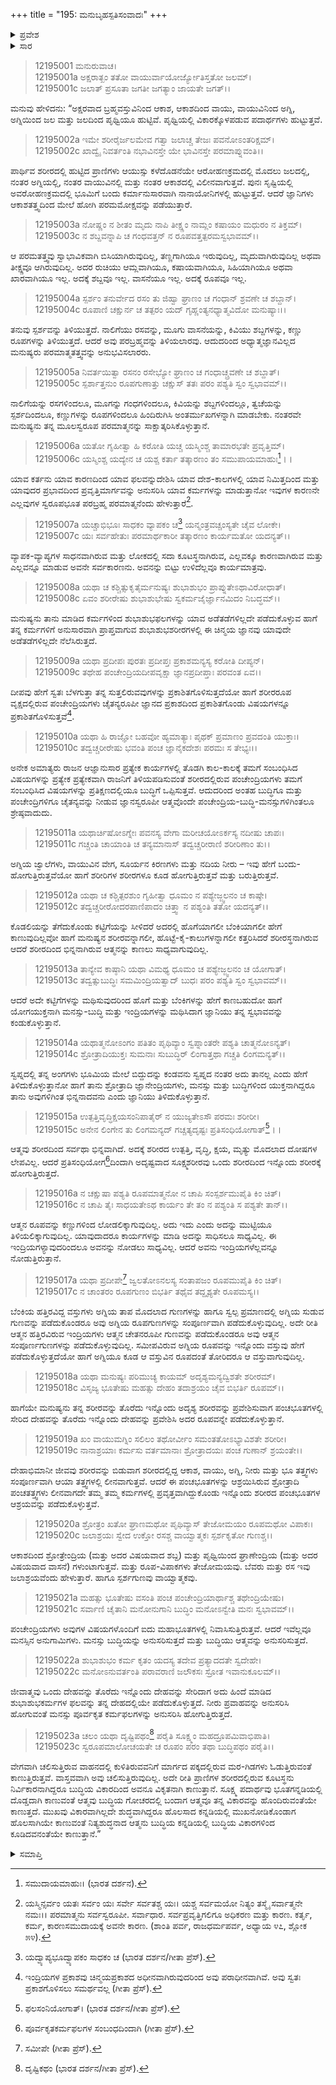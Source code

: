 +++
title = "195: ಮನುಬೃಹಸ್ಪತಿಸಂವಾದಃ"
+++

<details><summary>ಪ್ರವೇಶ</summary>


।।   ಓಂ ಓಂ ನಮೋ ನಾರಾಯಣಾಯ।।   ಶ್ರೀ ವೇದವ್ಯಾಸಾಯ ನಮಃ ।।

ಶ್ರೀ ಕೃಷ್ಣದ್ವೈಪಾಯನ ವೇದವ್ಯಾಸ ವಿರಚಿತ  

**ಶ್ರೀ ಮಹಾಭಾರತ**

**ಶಾಂತಿ ಪರ್ವ**

**ಮೋಕ್ಷಧರ್ಮ ಪರ್ವ**

**ಅಧ್ಯಾಯ 195**


</details>

<details><summary>ಸಾರ</summary>

ಆತ್ಮತತ್ತ್ವ ಮತ್ತು ಬುದ್ಧಿಯೇ ಮೊದಲಾದ ಪ್ರಾಕೃತ ಪದಾರ್ಥಗಳ ವಿವೇಚನೆ; ಆತ್ಮತತ್ತ್ವದ ಸಾಕ್ಷಾತ್ಕಾರಕ್ಕೆ ಉಪಾಯ (1-23).


</details>

> 12195001 ಮನುರುವಾಚ।  
12195001a ಅಕ್ಷರಾತ್ಖಂ ತತೋ ವಾಯುರ್ವಾಯೋರ್ಜ್ಯೋತಿಸ್ತತೋ ಜಲಮ್।  
12195001c ಜಲಾತ್ ಪ್ರಸೂತಾ ಜಗತೀ ಜಗತ್ಯಾಂ ಜಾಯತೇ ಜಗತ್।।

ಮನುವು ಹೇಳಿದನು: “ಅಕ್ಷರವಾದ ಬ್ರಹ್ಮವಸ್ತುವಿನಿಂದ ಆಕಾಶ, ಆಕಾಶದಿಂದ ವಾಯು, ವಾಯುವಿನಿಂದ ಅಗ್ನಿ, ಅಗ್ನಿಯಿಂದ ಜಲ ಮತ್ತು ಜಲದಿಂದ ಪೃಥ್ವಿಯೂ ಹುಟ್ಟಿವೆ. ಪೃಥ್ವಿಯಲ್ಲಿ ವಿಕಾರಕ್ಕೊಳಪಡುವ ಪದಾರ್ಥಗಳು ಹುಟ್ಟುತ್ತವೆ.

> 12195002a ಇಮೇ ಶರೀರೈರ್ಜಲಮೇವ ಗತ್ವಾ
       ಜಲಾಚ್ಚ ತೇಜಃ ಪವನೋಽಂತರಿಕ್ಷಮ್।  
> 12195002c ಖಾದ್ವೈ ನಿವರ್ತಂತಿ ನಭಾವಿನಸ್ತೇ
       ಯೇ ಭಾವಿನಸ್ತೇ ಪರಮಾಪ್ನುವಂತಿ।।  

ಪಾರ್ಥಿವ ಶರೀರದಲ್ಲಿ ಹುಟ್ಟಿದ ಪ್ರಾಣಿಗಳು ಆಯುಸ್ಸು ಕಳೆದೊಡನೆಯೇ ಆರೋಹಣಕ್ರಮದಲ್ಲಿ ಮೊದಲು ಜಲದಲ್ಲಿ, ನಂತರ ಅಗ್ನಿಯಲ್ಲಿ, ನಂತರ ವಾಯುವಿನಲ್ಲಿ ಮತ್ತು ನಂತರ ಆಕಾಶದಲ್ಲಿ ವಿಲೀನವಾಗುತ್ತವೆ. ಪುನಃ ಸೃಷ್ಟಿಯಲ್ಲಿ ಅವರೋಹಣಕ್ರಮದಲ್ಲಿ ಭೂಮಿಗೆ ಬಂದು ಕರ್ಮಾನುಸಾರವಾಗಿ ನಾನಾಯೋನಿಗಳಲ್ಲಿ ಹುಟ್ಟುತ್ತವೆ. ಆದರೆ ಜ್ಞಾನಿಗಳು ಆಕಾಶತತ್ತ್ವದಿಂದ ಮೇಲೆ ಹೋಗಿ ಪರಮಮೋಕ್ಷವನ್ನು ಪಡೆಯುತ್ತಾರೆ.

> 12195003a ನೋಷ್ಣಂ ನ ಶೀತಂ ಮೃದು ನಾಪಿ ತೀಕ್ಷ್ಣಂ
       ನಾಮ್ಲಂ ಕಷಾಯಂ ಮಧುರಂ ನ ತಿಕ್ತಮ್।  
> 12195003c ನ ಶಬ್ದವನ್ನಾಪಿ ಚ ಗಂಧವತ್ತನ್
       ನ ರೂಪವತ್ತತ್ಪರಮಸ್ವಭಾವಮ್।।  

ಆ ಪರಮತತ್ತ್ವವು ಸ್ವಾಭಾವಿಕವಾಗಿ ಬಿಸಿಯಾಗಿರುವುದಿಲ್ಲ, ತಣ್ಣಗಾಗಿಯೂ ಇರುವುದಿಲ್ಲ, ಮೃದುವಾಗಿರುವುದಿಲ್ಲ ಅಥವಾ ತೀಕ್ಷ್ಣವೂ ಆಗಿರುವುದಿಲ್ಲ. ಅದರ ರುಚಿಯು ಆಮ್ಲವಾಗಿಯೂ, ಕಷಾಯವಾಗಿಯೂ, ಸಿಹಿಯಾಗಿಯೂ ಅಥವಾ ಖಾರವಾಗಿಯೂ ಇಲ್ಲ. ಅದಕ್ಕೆ ಶಬ್ದವೂ ಇಲ್ಲ. ವಾಸನೆಯೂ ಇಲ್ಲ. ಅದಕ್ಕೆ ರೂಪವೂ ಇಲ್ಲ.

> 12195004a ಸ್ಪರ್ಶಂ ತನುರ್ವೇದ ರಸಂ ತು ಜಿಹ್ವಾ
       ಘ್ರಾಣಂ ಚ ಗಂಧಾನ್ ಶ್ರವಣೇ ಚ ಶಬ್ದಾನ್।  
> 12195004c ರೂಪಾಣಿ ಚಕ್ಷುರ್ನ ಚ ತತ್ಪರಂ ಯದ್
       ಗೃಹ್ಣಂತ್ಯನಧ್ಯಾತ್ಮವಿದೋ ಮನುಷ್ಯಾಃ।।  

ತನುವು ಸ್ಪರ್ಶವನ್ನು ತಿಳಿಯುತ್ತದೆ. ನಾಲಿಗೆಯು ರಸವನ್ನು, ಮೂಗು ವಾಸನೆಯನ್ನು, ಕಿವಿಯು ಶಬ್ದಗಳನ್ನು, ಕಣ್ಣು ರೂಪಗಳನ್ನು ತಿಳಿಯುತ್ತದೆ. ಆದರೆ ಅವು ಪರಬ್ರಹ್ಮವನ್ನು ತಿಳಿಯಲಾರವು. ಆದುದರಿಂದ ಅಧ್ಯಾತ್ಮಜ್ಞಾನವಿಲ್ಲದ ಮನುಷ್ಯರು ಪರಮಾತ್ಮತತ್ತ್ವವನ್ನು ಅನುಭವಿಸಲಾರರು.

> 12195005a ನಿವರ್ತಯಿತ್ವಾ ರಸನಂ ರಸೇಭ್ಯೋ
       ಘ್ರಾಣಂ ಚ ಗಂಧಾಚ್ಚ್ರವಣೇ ಚ ಶಬ್ದಾತ್।  
> 12195005c ಸ್ಪರ್ಶಾತ್ತನುಂ ರೂಪಗುಣಾತ್ತು ಚಕ್ಷುಸ್
       ತತಃ ಪರಂ ಪಶ್ಯತಿ ಸ್ವಂ ಸ್ವಭಾವಮ್।।  

ನಾಲಿಗೆಯನ್ನು ರಸಗಳಿಂದಲೂ, ಮೂಗನ್ನು ಗಂಧಗಳಿಂದಲೂ, ಕಿವಿಯನ್ನು ಶಬ್ದಗಳಿಂದಲ್ಲೂ, ತ್ವಚೆಯನ್ನು ಸ್ಪರ್ಶದಿಂದಲೂ, ಕಣ್ಣುಗಳನ್ನು ರೂಪಗಳಿಂದಲೂ ಹಿಂದಿರುಗಿಸಿ ಅಂತರ್ಮುಖಗಳನ್ನಾಗಿ ಮಾಡಬೇಕು. ನಂತರವೇ ಮನುಷ್ಯನು ತನ್ನ ಮೂಲಸ್ವರೂಪ ಪರಮಾತ್ಮನನ್ನು ಸಾಕ್ಷಾತ್ಕರಿಸಿಕೊಳ್ಳುತ್ತಾನೆ.

> 12195006a ಯತೋ ಗೃಹೀತ್ವಾ ಹಿ ಕರೋತಿ ಯಚ್ಚ
       ಯಸ್ಮಿಂಶ್ಚ ತಾಮಾರಭತೇ ಪ್ರವೃತ್ತಿಮ್।  
> 12195006c ಯಸ್ಮಿಂಶ್ಚ ಯದ್ಯೇನ ಚ ಯಶ್ಚ ಕರ್ತಾ
       ತತ್ಕಾರಣಂ ತಂ ಸಮುಪಾಯಮಾಹುಃ[^1]।।  

ಯಾವ ಕರ್ತನು ಯಾವ ಕಾರಣದಿಂದ ಯಾವ ಫಲವನ್ನುದೇಶಿಸಿ ಯಾವ ದೇಶ-ಕಾಲಗಳಲ್ಲಿ ಯಾವ ನಿಮಿತ್ತದಿಂದ ಮತ್ತು ಯಾವುದರ ಪ್ರಭಾವದಿಂದ ಪ್ರವೃತ್ತಿಮಾರ್ಗವನ್ನು ಅನುಸರಿಸಿ ಯಾವ ಕರ್ಮಗಳನ್ನು ಮಾಡುತ್ತಾನೋ ಇವುಗಳ ಕಾರಣನೇ ಎಲ್ಲವುಗಳ ಸ್ವರೂಪಭೂತ ಪರಬ್ರಹ್ಮ ಪರಮಾತ್ಮನೆಂದು ಹೇಳುತ್ತಾರೆ[^2].

> 12195007a ಯಚ್ಚಾಭಿಭೂಃ ಸಾಧಕಂ ವ್ಯಾಪಕಂ ಚ[^3]
       ಯನ್ಮಂತ್ರವಚ್ಚಂಸ್ಯತೇ ಚೈವ ಲೋಕೇ।  
> 12195007c ಯಃ ಸರ್ವಹೇತುಃ ಪರಮಾರ್ಥಕಾರೀ
       ತತ್ಕಾರಣಂ ಕಾರ್ಯಮತೋ ಯದನ್ಯತ್।।  

ವ್ಯಾಪಕ-ವ್ಯಾಪ್ಯಗಳ ಸಾಧನವಾಗಿರುವ ಮತ್ತು ಲೋಕದಲ್ಲಿ ಸದಾ ಕೂಟಸ್ಥನಾಗಿರುವ, ಎಲ್ಲವಕ್ಕೂ ಕಾರಣವಾಗಿರುವ ಮತ್ತು ಎಲ್ಲವನ್ನೂ ಮಾಡುವ ಅವನೇ ಸರ್ವಕಾರಣನು. ಅವನನ್ನು ಬಿಟ್ಟು ಉಳಿದೆಲ್ಲವೂ ಕಾರ್ಯಮಾತ್ರವು.

> 12195008a ಯಥಾ ಚ ಕಶ್ಚಿತ್ಸುಕೃತೈರ್ಮನುಷ್ಯಃ
       ಶುಭಾಶುಭಂ ಪ್ರಾಪ್ನುತೇಽಥಾವಿರೋಧಾತ್।  
> 12195008c ಏವಂ ಶರೀರೇಷು ಶುಭಾಶುಭೇಷು
       ಸ್ವಕರ್ಮಜೈರ್ಜ್ಞಾನಮಿದಂ ನಿಬದ್ಧಮ್।।  

ಮನುಷ್ಯನು ತಾನು ಮಾಡಿದ ಕರ್ಮಗಳಿಂದ ಶುಭಾಶುಭಫಲಗಳನ್ನು ಯಾವ ಅಡೆತಡೆಗಳಿಲ್ಲದೇ ಪಡೆದುಕೊಳ್ಳುವ ಹಾಗೆ ತನ್ನ ಕರ್ಮಗಳಿಗೆ ಅನುಸಾರವಾಗಿ ಪ್ರಾಪ್ತವಾಗುವ ಶುಭಾಶುಭಶರೀರಗಳಲ್ಲಿ ಈ ಚಿನ್ಮಯ ಜ್ಞಾನವು ಯಾವುದೇ ಅಡೆತಡೆಗಳಿಲ್ಲದೇ ನೆಲೆಸಿರುತ್ತದೆ.

> 12195009a ಯಥಾ ಪ್ರದೀಪಃ ಪುರತಃ ಪ್ರದೀಪ್ತಃ
       ಪ್ರಕಾಶಮನ್ಯಸ್ಯ ಕರೋತಿ ದೀಪ್ಯನ್।  
> 12195009c ತಥೇಹ ಪಂಚೇಂದ್ರಿಯದೀಪವೃಕ್ಷಾ
       ಜ್ಞಾನಪ್ರದೀಪ್ತಾಃ ಪರವಂತ ಏವ।।  

ದೀಪವು ಹೇಗೆ ಸ್ವತಃ ಬೆಳಗುತ್ತಾ ತನ್ನ ಸುತ್ತಲಿರುವವುಗಳನ್ನು ಪ್ರಕಾಶಿತಗೊಳಿಸುತ್ತದೆಯೋ ಹಾಗೆ ಶರೀರರೂಪ ವೃಕ್ಷದಲ್ಲಿರುವ ಪಂಚೇಂದ್ರಿಯಗಳು ಚೈತನ್ಯರೂಪೀ ಜ್ಞಾನದ ಪ್ರಕಾಶದಿಂದ ಪ್ರಕಾಶಿತಗೊಂಡು ವಿಷಯಗಳನ್ನೂ ಪ್ರಕಾಶಿತಗೊಳಿಸುತ್ತವೆ[^4].

> 12195010a ಯಥಾ ಹಿ ರಾಜ್ಞೋ ಬಹವೋ ಹ್ಯಮಾತ್ಯಾಃ
       ಪೃಥಕ್ ಪ್ರಮಾಣಂ ಪ್ರವದಂತಿ ಯುಕ್ತಾಃ।  
> 12195010c ತದ್ವಚ್ಚರೀರೇಷು ಭವಂತಿ ಪಂಚ
       ಜ್ಞಾನೈಕದೇಶಃ ಪರಮಃ ಸ ತೇಭ್ಯಃ।।  

ಅನೇಕ ಅಮಾತ್ಯರು ರಾಜನ ಆಜ್ಞಾನುಸಾರ ಪ್ರತ್ಯೇಕ ಕಾರ್ಯಗಳಲ್ಲಿ ತೊಡಗಿ ಕಾಲ-ಕಾಲಕ್ಕೆ ತಮಗೆ ಸಂಬಂಧಿಸಿದ ವಿಷಯಗಳನ್ನು ಪ್ರತ್ಯೇಕ ಪ್ರತ್ಯೇಕವಾಗಿ ರಾಜನಿಗೆ ತಿಳಿಯಪಡಿಸುವಂತೆ ಶರೀರದಲ್ಲಿರುವ ಪಂಚೇಂದ್ರಿಯಗಳು ತಮಗೆ ಸಂಬಂಧಿಸಿದ ವಿಷಯಗಳನ್ನು ಪ್ರತಿಕ್ಷಣದಲ್ಲಿಯೂ ಬುದ್ಧಿಗೆ ಒಪ್ಪಿಸುತ್ತವೆ. ಆದುದರಿಂದ ಅಂತಹ ಬುದ್ಧಿಗೂ ಮತ್ತು ಪಂಚೇಂದ್ರಿಗಳಿಗೂ ಚೈತನ್ಯವನ್ನು ನೀಡುವ ಜ್ಞಾನಸ್ವರೂಪೀ ಆತ್ಮವೊಂದೇ ಪಂಚೇಂದ್ರಿಯ-ಬುದ್ಧಿ-ಮನಸ್ಸುಗಳಿಗಿಂತಲೂ ಶ್ರೇಷ್ಠವಾದುದು.

> 12195011a ಯಥಾರ್ಚಿಷೋಽಗ್ನೇಃ ಪವನಸ್ಯ ವೇಗಾ
       ಮರೀಚಯೋಽರ್ಕಸ್ಯ ನದೀಷು ಚಾಪಃ।  
> 12195011c ಗಚ್ಚಂತಿ ಚಾಯಾಂತಿ ಚ ತನ್ಯಮಾನಾಸ್
       ತದ್ವಚ್ಚರೀರಾಣಿ ಶರೀರಿಣಾಂ ತು।।  

ಅಗ್ನಿಯ ಜ್ವಾಲೆಗಳು, ವಾಯುವಿನ ವೇಗ, ಸೂರ್ಯನ ಕಿರಣಗಳು ಮತ್ತು ನದಿಯ ನೀರು – ಇವು ಹೇಗೆ ಬಂದು-ಹೋಗುತ್ತಿರುತ್ತವೆಯೋ ಹಾಗೆ ಶರೀರಿಗಳ ಶರೀರಗಳೂ ಕೂಡ ಹೋಗುತ್ತಿರುತ್ತವೆ ಮತ್ತು ಬರುತ್ತಿರುತ್ತವೆ.

> 12195012a ಯಥಾ ಚ ಕಶ್ಚಿತ್ಪರಶುಂ ಗೃಹೀತ್ವಾ
       ಧೂಮಂ ನ ಪಶ್ಯೇಜ್ಜ್ವಲನಂ ಚ ಕಾಷ್ಠೇ।  
> 12195012c ತದ್ವಚ್ಚರೀರೋದರಪಾಣಿಪಾದಂ
       ಚಿತ್ತ್ವಾ ನ ಪಶ್ಯಂತಿ ತತೋ ಯದನ್ಯತ್।।  

ಕೊಡಲಿಯನ್ನು ತೆಗೆದುಕೊಂಡು ಕಟ್ಟಿಗೆಯನ್ನು ಸೀಳಿದರೆ ಅದರಲ್ಲಿ ಹೊಗೆಯಾಗಲೀ ಬೆಂಕಿಯಾಗಲೀ ಹೇಗೆ ಕಾಣುವುದಿಲ್ಲವೋ ಹಾಗೆ ಮನುಷ್ಯನ ಶರೀರವನ್ನಾಗಲೀ, ಹೊಟ್ಟೆ-ಕೈ-ಕಾಲುಗಳನ್ನಾಗಲೀ ಕತ್ತರಿಸಿದರೆ ಶರೀರಸ್ಥನಾಗಿರುವ ಆದರೆ ಶರೀರದಿಂದ ಭಿನ್ನನಾಗಿರುವ ಆತ್ಮನನ್ನು ಕಾಣಲು ಸಾಧ್ಯವಾಗುವುದಿಲ್ಲ.

> 12195013a ತಾನ್ಯೇವ ಕಾಷ್ಠಾನಿ ಯಥಾ ವಿಮಥ್ಯ
       ಧೂಮಂ ಚ ಪಶ್ಯೇಜ್ಜ್ವಲನಂ ಚ ಯೋಗಾತ್।  
> 12195013c ತದ್ವತ್ಸುಬುದ್ಧಿಃ ಸಮಮಿಂದ್ರಿಯತ್ವಾದ್
       ಬುಧಃ ಪರಂ ಪಶ್ಯತಿ ಸ್ವಂ ಸ್ವಭಾವಮ್।।  

ಆದರೆ ಅದೇ ಕಟ್ಟಿಗೆಗಳನ್ನು ಮಥಿಸುವುದರಿಂದ ಹೊಗೆ ಮತ್ತು ಬೆಂಕಿಗಳನ್ನು ಹೇಗೆ ಕಾಣಬಹುದೋ ಹಾಗೆ ಯೋಗಯುಕ್ತನಾಗಿ ಮನಸ್ಸು-ಬುದ್ಧಿ ಮತ್ತು ಇಂದ್ರಿಯಗಳನ್ನು ಮಥಿಸಿದಾಗ ಜ್ಞಾನಿಯು ತನ್ನ ಸ್ವಭಾವವನ್ನು ಕಂಡುಕೊಳ್ಳುತ್ತಾನೆ.

> 12195014a ಯಥಾತ್ಮನೋಽಂಗಂ ಪತಿತಂ ಪೃಥಿವ್ಯಾಂ
       ಸ್ವಪ್ನಾಂತರೇ ಪಶ್ಯತಿ ಚಾತ್ಮನೋಽನ್ಯತ್।  
> 12195014c ಶ್ರೋತ್ರಾದಿಯುಕ್ತಃ ಸುಮನಾಃ ಸುಬುದ್ಧಿರ್
       ಲಿಂಗಾತ್ತಥಾ ಗಚ್ಚತಿ ಲಿಂಗಮನ್ಯತ್।।  

ಸ್ವಪ್ನದಲ್ಲಿ ತನ್ನ ಅಂಗಗಳು ಭೂಮಿಯ ಮೇಲೆ ಬಿದ್ದುದನ್ನು ಕಂಡವನು ಸ್ವಪ್ನದ ನಂತರ ಅದು ತಾನಲ್ಲ ಎಂದು ಹೇಗೆ ತಿಳಿದುಕೊಳ್ಳುತ್ತಾನೋ ಹಾಗೆ ತಾನು ಶ್ರೋತ್ರಾದಿ ಜ್ಞಾನೇಂದ್ರಿಯಗಳು, ಮನಸ್ಸು ಮತ್ತು ಬುದ್ಧಿಗಳಿಂದ ಯುಕ್ತನಾಗಿದ್ದರೂ ತಾನು ಅವುಗಳಿಗಿಂತ ಭಿನ್ನನಾದವನು ಎಂದು ಜ್ಞಾನಿಯು ತಿಳಿದುಕೊಳ್ಳುತ್ತಾನೆ.

> 12195015a ಉತ್ಪತ್ತಿವೃದ್ಧಿಕ್ಷಯಸಂನಿಪಾತೈರ್
       ನ ಯುಜ್ಯತೇಽಸೌ ಪರಮಃ ಶರೀರೀ।  
> 12195015c ಅನೇನ ಲಿಂಗೇನ ತು ಲಿಂಗಮನ್ಯದ್
       ಗಚ್ಚತ್ಯದೃಷ್ಟಃ ಪ್ರತಿಸಂಧಿಯೋಗಾತ್[^5]।।  

ಆತ್ಮವು ಶರೀರದಿಂದ ಸರ್ವಥಾ ಭಿನ್ನವಾಗಿದೆ. ಅದಕ್ಕೆ ಶರೀರದ ಉತ್ಪತ್ತಿ, ವೃದ್ಧಿ, ಕ್ಷಯ, ಮೃತ್ಯು ಮೊದಲಾದ ದೋಷಗಳ ಲೇಪವಿಲ್ಲ. ಆದರೆ ಪ್ರತಿಸಂಧಿಯೋಗ[^6]ದಿಂದಾಗಿ ಅದೃಷ್ಟವಾದ ಸೂಕ್ಷ್ಮಶರೀರವು ಒಂದು ಶರೀರದಿಂದ ಇನ್ನೊಂದು ಶರೀರಕ್ಕೆ ಹೋಗುತ್ತಿರುತ್ತದೆ.

> 12195016a ನ ಚಕ್ಷುಷಾ ಪಶ್ಯತಿ ರೂಪಮಾತ್ಮನೋ
       ನ ಚಾಪಿ ಸಂಸ್ಪರ್ಶಮುಪೈತಿ ಕಿಂ ಚಿತ್।  
> 12195016c ನ ಚಾಪಿ ತೈಃ ಸಾಧಯತೇಽಥ ಕಾರ್ಯಂ
       ತೇ ತಂ ನ ಪಶ್ಯಂತಿ ಸ ಪಶ್ಯತೇ ತಾನ್।।  

ಆತ್ಮನ ರೂಪವನ್ನು ಕಣ್ಣುಗಳಿಂದ ಲೋಡಲಿಕ್ಕಾಗುವುದಿಲ್ಲ. ಅದು ಇದು ಎಂದು ಅದನ್ನು ಮುಟ್ಟಿಯೂ ತಿಳಿಯಲಿಕ್ಕಾಗುವುದಿಲ್ಲ. ಯಾವುದಾದರೂ ಕಾರ್ಯಗಳನ್ನು ಮಾಡಿ ಅದನ್ನು ಸಾಧಿಸಲೂ ಸಾಧ್ಯವಿಲ್ಲ. ಈ ಇಂದ್ರಿಯಗಳ್ಯಾವುದರಿಂದಲೂ ಅವನನ್ನು ನೋಡಲು ಸಾಧ್ಯವಿಲ್ಲ. ಆದರೆ ಅವನು ಇಂದ್ರಿಯಗಳೆಲ್ಲವನ್ನೂ ನೋಡುತ್ತಿರುತ್ತಾನೆ.

> 12195017a ಯಥಾ ಪ್ರದೀಪೇ[^7] ಜ್ವಲತೋಽನಲಸ್ಯ
       ಸಂತಾಪಜಂ ರೂಪಮುಪೈತಿ ಕಿಂ ಚಿತ್।  
> 12195017c ನ ಚಾಂತರಂ ರೂಪಗುಣಂ ಬಿಭರ್ತಿ
       ತಥೈವ ತದ್ದೃಶ್ಯತೇ ರೂಪಮಸ್ಯ।।  

ಬೆಂಕಿಯ ಹತ್ತಿರವಿದ್ದ ವಸ್ತುಗಳು ಅಗ್ನಿಯ ತಾಪ ಮೊದಲಾದ ಗುಣಗಳನ್ನು ಹಾಗೂ ಸ್ವಲ್ಪ ಪ್ರಮಾಣದಲ್ಲಿ ಅಗ್ನಿಯ ಸುಡುವ ಗುಣವನ್ನು ಪಡೆದುಕೊಂಡರೂ ಅವು ಅಗ್ನಿಯ ರೂಪಗುಣಗಳನ್ನು ಸಂಪೂರ್ಣವಾಗಿ ಪಡೆದುಕೊಳ್ಳುವುದಿಲ್ಲ. ಅದೇ ರೀತಿ ಆತ್ಮನ ಹತ್ತಿರವಿರುವ ಇಂದ್ರಿಯಗಳು ಆತ್ಮನ ಚೇತನರೂಪೀ ಗುಣವನ್ನು ಪಡೆದುಕೊಂಡರೂ ಅವು ಆತ್ಮನ ಸಂಪೂರ್ಣಗುಣಗಳನ್ನು ಪಡೆದುಕೊಳ್ಳುವುದಿಲ್ಲ. ಸಮೀಪವಿರುವ ಅಗ್ನಿಯ ರೂಪವನ್ನು ಇನ್ನೊಂದು ವಸ್ತುವು ಹೇಗೆ ಪಡೆದುಕೊಳ್ಳುತ್ತದೆಯೋ ಹಾಗೆ ಅಗ್ನಿಯೂ ಕೂಡ ಆ ವಸ್ತುವಿನ ರೂಪದಂತೆ ತೋರಿದರೂ ಆ ವಸ್ತುವಾಗುವುದಿಲ್ಲ.

> 12195018a ಯಥಾ ಮನುಷ್ಯಃ ಪರಿಮುಚ್ಯ ಕಾಯಮ್
       ಅದೃಶ್ಯಮನ್ಯದ್ವಿಶತೇ ಶರೀರಮ್।  
> 12195018c ವಿಸೃಜ್ಯ ಭೂತೇಷು ಮಹತ್ಸು ದೇಹಂ
       ತದಾಶ್ರಯಂ ಚೈವ ಬಿಭರ್ತಿ ರೂಪಮ್।।  

ಹಾಗೆಯೇ ಮನುಷ್ಯನು ತನ್ನ ಶರೀರವನ್ನು ತೊರೆದು ಇನ್ನೊಂದು ಅದೃಶ್ಯ ಶರೀರವನ್ನು ಪ್ರವೇಶಿಸುವಾಗ ಪಂಚಭೂತಗಳಲ್ಲಿ ಸೇರಿದ ದೇಹವನ್ನು ತೊರೆದು ಇನ್ನೊಂದು ದೇಹವನ್ನು ಪ್ರವೇಶಿಸಿ ಅದರ ರೂಪವನ್ನೇ ಪಡೆದುಕೊಳ್ಳುತ್ತಾನೆ.

> 12195019a ಖಂ ವಾಯುಮಗ್ನಿಂ ಸಲಿಲಂ ತಥೋರ್ವೀಂ
       ಸಮಂತತೋಽಭ್ಯಾವಿಶತೇ ಶರೀರೀ।  
> 12195019c ನಾನಾಶ್ರಯಾಃ ಕರ್ಮಸು ವರ್ತಮಾನಾಃ
       ಶ್ರೋತ್ರಾದಯಃ ಪಂಚ ಗುಣಾನ್ ಶ್ರಯಂತೇ।।  

ದೇಹಾಭಿಮಾನೀ ಜೀವವು ಶರೀರವನ್ನು ಬಿಡುವಾಗ ಶರೀರದಲ್ಲಿದ್ದ ಆಕಾಶ, ವಾಯು, ಅಗ್ನಿ, ನೀರು ಮತ್ತು ಭೂ ತತ್ತ್ವಗಳು ಸಂಪೂರ್ಣವಾಗಿ ಆಯಾ ತತ್ತ್ವಗಳಲ್ಲಿ ಲೀನವಾಗುತ್ತವೆ. ಆದರೆ ಈ ಪಂಚಭೂತಗಳನ್ನು ಆಶ್ರಯಿಸಿರುವ ಶ್ರೋತ್ರಾದಿ ಪಂಚತತ್ತ್ವಗಳು ಲೀನವಾಗದೇ ತಮ್ಮ ತಮ್ಮ ಕರ್ಮಗಳಲ್ಲಿ ಪ್ರವೃತ್ತವಾಗಿದ್ದುಕೊಂಡು ಇನ್ನೊಂದು ಶರೀರದ ಪಂಚಭೂತಗಳ ಆಶ್ರಯವನ್ನು ಪಡೆದುಕೊಳ್ಳುತ್ತವೆ.

> 12195020a ಶ್ರೋತ್ರಂ ಖತೋ ಘ್ರಾಣಮಥೋ ಪೃಥಿವ್ಯಾಸ್
       ತೇಜೋಮಯಂ ರೂಪಮಥೋ ವಿಪಾಕಃ।  
> 12195020c ಜಲಾಶ್ರಯಃ ಸ್ವೇದ ಉಕ್ತೋ ರಸಶ್ಚ
       ವಾಯ್ವಾತ್ಮಕಃ ಸ್ಪರ್ಶಕೃತೋ ಗುಣಶ್ಚ।।  

ಆಕಾಶದಿಂದ ಶ್ರೋತ್ರೇಂದ್ರಿಯ (ಮತ್ತು ಅದರ ವಿಷಯವಾದ ಶಬ್ದ) ಮತ್ತು ಪೃಥ್ವಿಯಿಂದ ಘ್ರಾಣೇಂದ್ರಿಯ (ಮತ್ತು ಅದರ ವಿಷಯವಾದ ವಾಸನೆ) ಗಳುಂಟಾಗುತ್ತವೆ. ಮತ್ತು ರೂಪ-ವಿಪಾಕಗಳು ತೇಜೋಮಯವು. ಬೆವರು ಮತ್ತು ರಸ ಇವು ಜಲಾಶ್ರಯವೆಂದು ಹೇಳುತ್ತಾರೆ. ಹಾಗೂ ಸ್ಪರ್ಶಗುಣವು ವಾಯ್ವಾತ್ಮಕವು.

> 12195021a ಮಹತ್ಸು ಭೂತೇಷು ವಸಂತಿ ಪಂಚ
       ಪಂಚೇಂದ್ರಿಯಾರ್ಥಾಶ್ಚ ತಥೇಂದ್ರಿಯೇಷು।  
> 12195021c ಸರ್ವಾಣಿ ಚೈತಾನಿ ಮನೋನುಗಾನಿ
       ಬುದ್ಧಿಂ ಮನೋಽನ್ವೇತಿ ಮನಃ ಸ್ವಭಾವಮ್।।  

ಪಂಚೇಂದ್ರಿಯಗಳು ಅವುಗಳ ವಿಷಯಗಳೊಂದಿಗೆ ಐದು ಮಹಾಭೂತಗಳಲ್ಲಿ ನಿವಾಸಿಸುತ್ತಿರುತ್ತವೆ. ಆದರೆ ಇವೆಲ್ಲವೂ ಮನಸ್ಸಿನ ಅನುಗಾಮಿಗಳು. ಮನಸ್ಸು ಬುದ್ಧಿಯನ್ನು ಅನುಸರಿಸುತ್ತದೆ ಮತ್ತು ಬುದ್ಧಿಯು ಆತ್ಮವನ್ನು ಅನುಸರಿಸುತ್ತದೆ.

> 12195022a ಶುಭಾಶುಭಂ ಕರ್ಮ ಕೃತಂ ಯದಸ್ಯ
       ತದೇವ ಪ್ರತ್ಯಾದದತೇ ಸ್ವದೇಹೇ।  
> 12195022c ಮನೋಽನುವರ್ತಂತಿ ಪರಾವರಾಣಿ
       ಜಲೌಕಸಃ ಸ್ರೋತ ಇವಾನುಕೂಲಮ್।।  

ಜೀವಾತ್ಮವು ಒಂದು ದೇಹವನ್ನು ತೊರೆದು ಇನ್ನೊಂದು ದೇಹವನ್ನು ಸೇರಿದಾಗ ಅದು ಹಿಂದೆ ಮಾಡಿದ ಶುಭಾಶುಭಕರ್ಮಗಳ ಫಲವನ್ನು ತನ್ನ ದೇಹದಲ್ಲಿಯೇ ಪಡೆದುಕೊಳ್ಳುತ್ತದೆ. ನೀರು ಪ್ರವಾಹವನ್ನು ಅನುಸರಿಸಿ ಹೋಗುವಂತೆ ಮನಸ್ಸು ಪೂರ್ವಕೃತ ಕರ್ಮಫಲಗಳನ್ನು ಅನುಸರಿಸಿ ಹೋಗುತ್ತಿರುತ್ತದೆ.

> 12195023a ಚಲಂ ಯಥಾ ದೃಷ್ಟಿಪಥಂ[^8] ಪರೈತಿ
       ಸೂಕ್ಷ್ಮಂ ಮಹದ್ರೂಪಮಿವಾಭಿಪಾತಿ।  
> 12195023c ಸ್ವರೂಪಮಾಲೋಚಯತೇ ಚ ರೂಪಂ
       ಪರಂ ತಥಾ ಬುದ್ಧಿಪಥಂ ಪರೈತಿ।।  

ವೇಗವಾಗಿ ಚಲಿಸುತ್ತಿರುವ ವಾಹನದಲ್ಲಿ ಕುಳಿತಿರುವವನಿಗೆ ಮಾರ್ಗದ ಪಕ್ಕದಲ್ಲಿರುವ ಮರ-ಗಿಡಗಳು ಓಡುತ್ತಿರುವಂತೆ ಕಾಣುತ್ತಿರುತ್ತವೆ. ವಾಸ್ತವವಾಗಿ ಅವು ಚಲಿಸುತ್ತಿರುವುದಿಲ್ಲ. ಅದೇ ರೀತಿ ಪ್ರಾಣಿಗಳ ಶರೀರದಲ್ಲಿರುವ ಕೂಟಸ್ಥನು ನಿರ್ವಿಕಾರನಾಗಿದ್ದರೂ ಬುದ್ಧಿಯ ವಿಕಾರದಿಂದ ಅವನೂ ವಿಕೃತನಾಗಿ ಕಾಣುತ್ತಾನೆ. ಸೂಕ್ಷ್ಮ ಪದಾರ್ಥವು ಭೂತಗನ್ನಡಿಯಲ್ಲಿ ದೊಡ್ಡದಾಗಿ ಕಾಣುವಂತೆ ಆತ್ಮವು ಬುದ್ಧಿಯ ಗೋಚರದಲ್ಲಿ ಬಂದಾಗ ಆತ್ಮವೂ ತನ್ನ ವಿಕಾರವನ್ನು ಹೊಂದಿರುವಂತೆಯೇ ಕಾಣುತ್ತದೆ. ಮುಖವು ವಿಕಾರವಾಗಿಲ್ಲದೇ ಶುದ್ಧವಾಗಿದ್ದರೂ ಹೊಲಸಾದ ಕನ್ನಡಿಯಲ್ಲಿ ಮುಖನೋಡಿಕೊಂಡಾಗ ಹೊಲಸಾಗಿಯೇ ಕಾಣುವಂತೆ ನಿತ್ಯಶುದ್ಧನಾದ ಆತ್ಮನು ಬುದ್ಧಿಯ ಕನ್ನಡಿಯಲ್ಲಿ ಬುದ್ಧಿಯ ವಿಕಾರಗಳಿಂದ ಕೂಡಿದವನಂತೆಯೇ ಕಾಣುತ್ತಾನೆ.”

<details><summary>ಸಮಾಪ್ತಿ</summary>
ಇತಿ ಶ್ರೀಮಹಾಭಾರತೇ ಶಾಂತಿಪರ್ವಣಿ ಮೋಕ್ಷಧರ್ಮಪರ್ವಣಿ ಮನುಬೃಹಸ್ಪತಿಸಂವಾದೇ ಪಂಚನವತ್ಯಧಿಕಶತಮೋಽಧ್ಯಾಯಃ।।  
ಇದು ಶ್ರೀಮಹಾಭಾರತದಲ್ಲಿ ಶಾಂತಿಪರ್ವದಲ್ಲಿ ಮೋಕ್ಷಧರ್ಮಪರ್ವದಲ್ಲಿ ಮನುಬೃಹಸ್ಪತಿಸಂವಾದ ಎನ್ನುವ ನೂರಾತೊಂಭತ್ತೈದನೇ ಅಧ್ಯಾಯವು.


</details>

[^1]: ಸಮುದಾಯಮಾಹುಃ।   (ಭಾರತ ದರ್ಶನ).

[^2]: ಯಸ್ಮಿನ್ಸರ್ವಂ ಯತಃ ಸರ್ವಂ ಯಃ ಸರ್ವೇ ಸರ್ವತಶ್ಚ ಯಃ।   ಯಶ್ಚ ಸರ್ವಮಯೋ ನಿತ್ಯಂ ತಸ್ಮೈ ಸರ್ವಾತ್ಮನೇ ನಮಃ।।   ಪರಮಾತ್ಮನು ಸರ್ವಸ್ವರೂಪೀ. ಸರ್ವಾಧಾರ. ಸರ್ವಪ್ರವೃತ್ತಿಗಲಿಗೂ ಅಧಿಕರಣ ಮತ್ತು ಕಾರಣ. ಕರ್ತೃ, ಕರ್ಮ, ಕಾರಣಸಮುದಾಯಕ್ಕೆ ಅವನೇ ಕಾರಣ. (ಶಾಂತಿ ಪರ್ವ, ರಾಜಧರ್ಮಪರ್ವ, ಅಧ್ಯಾಯ ೪೭, ಶ್ಲೋಕ ೫೪).

[^3]: ಯದ್ವ್ಯಾಪ್ಯಭೂದ್ವ್ಯಾಪಕಂ ಸಾಧಕಂ ಚ (ಭಾರತ ದರ್ಶನ/ಗೀತಾ ಪ್ರೆಸ್).

[^4]: ಇಂದ್ರಿಯಗಳ ಪ್ರಕಾಶವು ಚಿನ್ಮಯಪ್ರಕಾಶದ ಅಧೀನವಾಗಿರುವುದರಿಂದ ಅವು ಪರಾಧೀನವಾಗಿವೆ. ಅವು ಸ್ವತಃ ಪ್ರಕಾಶಗೊಳಿಸಲು ಸಮರ್ಥವಲ್ಲ (ಗೀತಾ ಪ್ರೆಸ್).

[^5]: ಫಲಸಂನಿಯೋಗಾತ್।   (ಭಾರತ ದರ್ಶನ/ಗೀತಾ ಪ್ರೆಸ್).

[^6]: ಪೂರ್ವಕೃತಕರ್ಮಫಲಗಳ ಸಂಬಂಧದಿಂದಾಗಿ (ಗೀತಾ ಪ್ರೆಸ್).

[^7]: ಸಮೀಪೇ (ಗೀತಾ ಪ್ರೆಸ್).

[^8]: ದೃಷ್ಟಿಕಥಂ (ಭಾರತ ದರ್ಶನ/ಗೀತಾ ಪ್ರೆಸ್).
